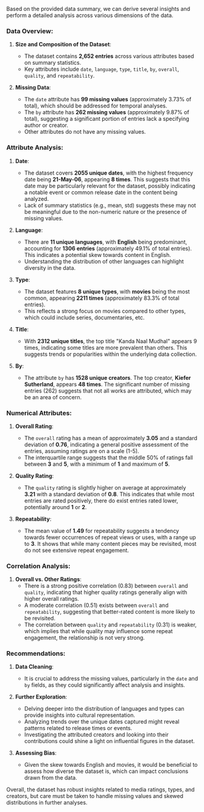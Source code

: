 Based on the provided data summary, we can derive several insights and perform a detailed analysis across various dimensions of the data.

### Data Overview:

1. **Size and Composition of the Dataset**:
   - The dataset contains **2,652 entries** across various attributes based on summary statistics.
   - Key attributes include `date`, `language`, `type`, `title`, `by`, `overall`, `quality`, and `repeatability`.

2. **Missing Data**:
   - The `date` attribute has **99 missing values** (approximately 3.73% of total), which should be addressed for temporal analyses.
   - The `by` attribute has **262 missing values** (approximately 9.87% of total), suggesting a significant portion of entries lack a specifying author or creator.
   - Other attributes do not have any missing values.

### Attribute Analysis:

1. **Date**:
   - The dataset covers **2055 unique dates**, with the highest frequency date being **21-May-06**, appearing **8 times**. This suggests that this date may be particularly relevant for the dataset, possibly indicating a notable event or common release date in the content being analyzed.
   - Lack of summary statistics (e.g., mean, std) suggests these may not be meaningful due to the non-numeric nature or the presence of missing values.

2. **Language**:
   - There are **11 unique languages**, with **English** being predominant, accounting for **1306 entries** (approximately 49.1% of total entries). This indicates a potential skew towards content in English.
   - Understanding the distribution of other languages can highlight diversity in the data.

3. **Type**:
   - The dataset features **8 unique types**, with **movies** being the most common, appearing **2211 times** (approximately 83.3% of total entries).
   - This reflects a strong focus on movies compared to other types, which could include series, documentaries, etc.

4. **Title**:
   - With **2312 unique titles**, the top title "Kanda Naal Mudhal" appears 9 times, indicating some titles are more prevalent than others. This suggests trends or popularities within the underlying data collection.

5. **By**:
   - The attribute `by` has **1528 unique creators**. The top creator, **Kiefer Sutherland**, appears **48 times**. The significant number of missing entries (262) suggests that not all works are attributed, which may be an area of concern.

### Numerical Attributes:

1. **Overall Rating**:
   - The `overall` rating has a mean of approximately **3.05** and a standard deviation of **0.76**, indicating a general positive assessment of the entries, assuming ratings are on a scale (1-5).
   - The interquartile range suggests that the middle 50% of ratings fall between **3** and **5**, with a minimum of **1** and maximum of **5**.

2. **Quality Rating**:
   - The `quality` rating is slightly higher on average at approximately **3.21** with a standard deviation of **0.8**. This indicates that while most entries are rated positively, there do exist entries rated lower, potentially around **1** or **2**.

3. **Repeatability**:
   - The mean value of **1.49** for repeatability suggests a tendency towards fewer occurrences of repeat views or uses, with a range up to **3**. It shows that while many content pieces may be revisited, most do not see extensive repeat engagement.

### Correlation Analysis:

1. **Overall vs. Other Ratings**:
   - There is a strong positive correlation (0.83) between `overall` and `quality`, indicating that higher quality ratings generally align with higher overall ratings.
   - A moderate correlation (0.51) exists between `overall` and `repeatability`, suggesting that better-rated content is more likely to be revisited.
   - The correlation between `quality` and `repeatability` (0.31) is weaker, which implies that while quality may influence some repeat engagement, the relationship is not very strong.

### Recommendations:

1. **Data Cleaning**:
   - It is crucial to address the missing values, particularly in the `date` and `by` fields, as they could significantly affect analysis and insights.
   
2. **Further Exploration**:
   - Delving deeper into the distribution of languages and types can provide insights into cultural representation.
   - Analyzing trends over the unique dates captured might reveal patterns related to release times or events.
   - Investigating the attributed creators and looking into their contributions could shine a light on influential figures in the dataset.

3. **Assessing Bias**:
   - Given the skew towards English and movies, it would be beneficial to assess how diverse the dataset is, which can impact conclusions drawn from the data.

Overall, the dataset has robust insights related to media ratings, types, and creators, but care must be taken to handle missing values and skewed distributions in further analyses.